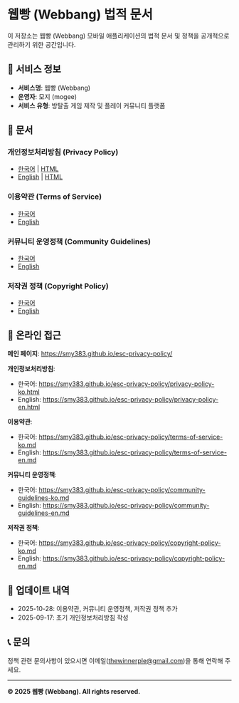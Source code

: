 # 웹빵 (Webbang) 법적 문서

이 저장소는 웹빵 (Webbang) 모바일 애플리케이션의 법적 문서 및 정책을 공개적으로 관리하기 위한 공간입니다.

## 📱 서비스 정보
- **서비스명**: 웹빵 (Webbang)
- **운영자**: 모지 (mogee)
- **서비스 유형**: 방탈출 게임 제작 및 플레이 커뮤니티 플랫폼

## 📄 문서

### 개인정보처리방침 (Privacy Policy)
- [한국어](./privacy-policy-ko.md) | [HTML](./privacy-policy-ko.html)
- [English](./privacy-policy-en.md) | [HTML](./privacy-policy-en.html)

### 이용약관 (Terms of Service)
- [한국어](./terms-of-service-ko.md)
- [English](./terms-of-service-en.md)

### 커뮤니티 운영정책 (Community Guidelines)
- [한국어](./community-guidelines-ko.md)
- [English](./community-guidelines-en.md)

### 저작권 정책 (Copyright Policy)
- [한국어](./copyright-policy-ko.md)
- [English](./copyright-policy-en.md)

## 🔗 온라인 접근

**메인 페이지**: https://smy383.github.io/esc-privacy-policy/

**개인정보처리방침**:
- 한국어: https://smy383.github.io/esc-privacy-policy/privacy-policy-ko.html
- English: https://smy383.github.io/esc-privacy-policy/privacy-policy-en.html

**이용약관**:
- 한국어: https://smy383.github.io/esc-privacy-policy/terms-of-service-ko.md
- English: https://smy383.github.io/esc-privacy-policy/terms-of-service-en.md

**커뮤니티 운영정책**:
- 한국어: https://smy383.github.io/esc-privacy-policy/community-guidelines-ko.md
- English: https://smy383.github.io/esc-privacy-policy/community-guidelines-en.md

**저작권 정책**:
- 한국어: https://smy383.github.io/esc-privacy-policy/copyright-policy-ko.md
- English: https://smy383.github.io/esc-privacy-policy/copyright-policy-en.md

## 📅 업데이트 내역
- 2025-10-28: 이용약관, 커뮤니티 운영정책, 저작권 정책 추가
- 2025-09-17: 초기 개인정보처리방침 작성

## 📞 문의
정책 관련 문의사항이 있으시면 이메일(thewinnerple@gmail.com)을 통해 연락해 주세요.

---

**© 2025 웹빵 (Webbang). All rights reserved.**